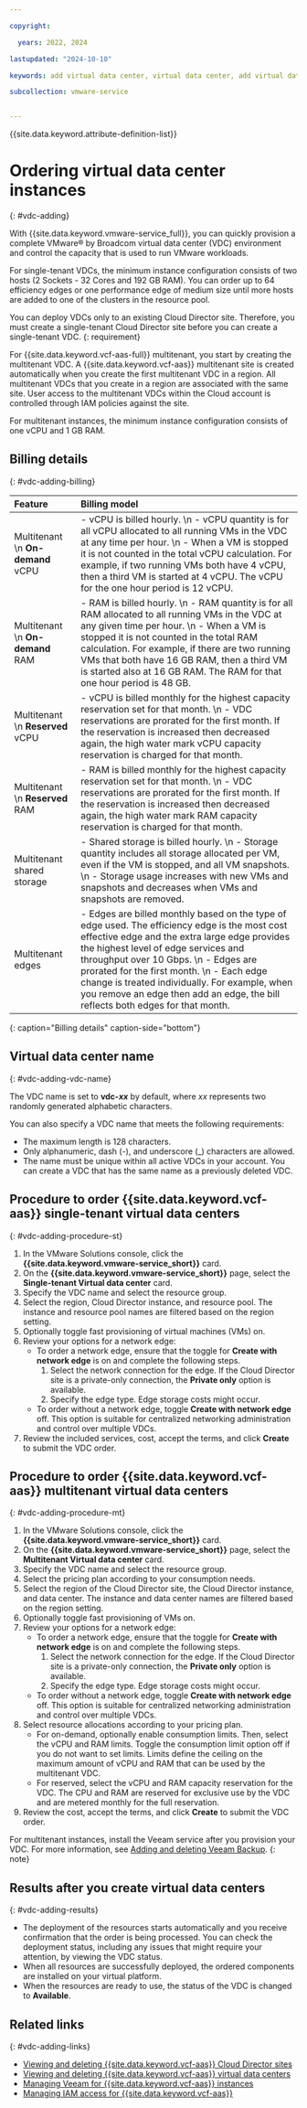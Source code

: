 ```yaml
---

copyright:

  years: 2022, 2024

lastupdated: "2024-10-10"

keywords: add virtual data center, virtual data center, add virtual data center, vdc add

subcollection: vmware-service


---
```


{{site.data.keyword.attribute-definition-list}}

# Ordering virtual data center instances
{: #vdc-adding}

With {{site.data.keyword.vmware-service_full}}, you can quickly provision a complete VMware® by Broadcom virtual data center (VDC) environment and control the capacity that is used to run VMware workloads.

For single-tenant VDCs, the minimum instance configuration consists of two hosts (2 Sockets - 32 Cores and 192 GB RAM). You can order up to 64 efficiency edges or one performance edge of medium size until more hosts are added to one of the clusters in the resource pool.

You can deploy VDCs only to an existing Cloud Director site. Therefore, you must create a single-tenant Cloud Director site before you can create a single-tenant VDC.
{: requirement}

For {{site.data.keyword.vcf-aas-full}} multitenant, you start by creating the multitenant VDC. A {{site.data.keyword.vcf-aas}} multitenant site is created automatically when you create the first multitenant VDC in a region. All multitenant VDCs that you create in a region are associated with the same site. User access to the multitenant VDCs within the Cloud account is controlled through IAM policies against the site. 

For multitenant instances, the minimum instance configuration consists of one vCPU and 1 GB RAM.

## Billing details
{: #vdc-adding-billing}

| Feature         | Billing model      |
|:----------------|:-------------------|
| Multitenant \n **On-demand** vCPU | - vCPU is billed hourly. \n -  vCPU quantity is for all vCPU allocated to all running VMs in the VDC at any time per hour. \n - When a VM is stopped it is not counted in the total vCPU calculation. For example, if two running VMs both have 4 vCPU, then a third VM is started at 4 vCPU. The vCPU for the one hour period is 12 vCPU. |
| Multitenant \n **On-demand** RAM | - RAM is billed hourly. \n - RAM quantity is for all RAM allocated to all running VMs in the VDC at any given time per hour. \n -  When a VM is stopped it is not counted in the total RAM calculation. For example, if there are two running VMs that both have 16 GB RAM, then a third VM is started also at 16 GB RAM. The RAM for that one hour period is 48 GB. |
| Multitenant \n **Reserved** vCPU   | - vCPU is billed monthly for the highest capacity reservation set for that month. \n - VDC reservations are prorated for the first month. If the reservation is increased then decreased again, the high water mark vCPU capacity reservation is charged for that month. |
| Multitenant \n **Reserved** RAM | - RAM is billed monthly for the highest capacity reservation set for that month. \n - VDC reservations are prorated for the first month. If the reservation is increased then decreased again, the high water mark RAM capacity reservation is charged for that month. |
| Multitenant shared storage | - Shared storage is billed hourly. \n - Storage quantity includes all storage allocated per VM, even if the VM is stopped, and all VM snapshots. \n - Storage usage increases with new VMs and snapshots and decreases when VMs and snapshots are removed. |
| Multitenant edges | - Edges are billed monthly based on the type of edge used. The efficiency edge is the most cost effective edge and the extra large edge provides the highest level of edge services and throughput over 10 Gbps. \n - Edges are prorated for the first month. \n - Each edge change is treated individually. For example, when you remove an edge then add an edge, the bill reflects both edges for that month. |
{: caption="Billing details" caption-side="bottom"}

## Virtual data center name
{: #vdc-adding-vdc-name}

The VDC name is set to **vdc-_xx_** by default, where _xx_ represents two randomly generated alphabetic characters.

You can also specify a VDC name that meets the following requirements:
* The maximum length is 128 characters.
* Only alphanumeric, dash (-), and underscore (_) characters are allowed.
* The name must be unique within all active VDCs in your account. You can create a VDC that has the same name as a previously deleted VDC.

## Procedure to order {{site.data.keyword.vcf-aas}} single-tenant virtual data centers
{: #vdc-adding-procedure-st}

1. In the VMware Solutions console, click the **{{site.data.keyword.vmware-service_short}}** card.
2. On the **{{site.data.keyword.vmware-service_short}}** page, select the **Single-tenant Virtual data center** card.
3. Specify the VDC name and select the resource group.
5. Select the region, Cloud Director instance, and resource pool. The instance and resource pool names are filtered based on the region setting.
6. Optionally toggle fast provisioning of virtual machines (VMs) on.
7. Review your options for a network edge:
   * To order a network edge, ensure that the toggle for **Create with network edge** is on and complete the following steps.
      1. Select the network connection for the edge. If the Cloud Director site is a private-only connection, the **Private only** option is available.
      2. Specify the edge type. Edge storage costs might occur.
   * To order without a network edge, toggle **Create with network edge** off. This option is suitable for centralized networking administration and control over multiple VDCs.
8. Review the included services, cost, accept the terms, and click **Create** to submit the VDC order.

## Procedure to order {{site.data.keyword.vcf-aas}} multitenant virtual data centers
{: #vdc-adding-procedure-mt}

1. In the VMware Solutions console, click the **{{site.data.keyword.vmware-service_short}}** card.
2. On the **{{site.data.keyword.vmware-service_short}}** page, select the **Multitenant Virtual data center** card.
3. Specify the VDC name and select the resource group.
4. Select the pricing plan according to your consumption needs.
5. Select the region of the Cloud Director site, the Cloud Director instance, and data center. The instance and data center names are filtered based on the region setting.
6. Optionally toggle fast provisioning of VMs on.
7. Review your options for a network edge:
   * To order a network edge, ensure that the toggle for **Create with network edge** is on and complete the following steps.
      1. Select the network connection for the edge. If the Cloud Director site is a private-only connection, the **Private only** option is available.
      2. Specify the edge type. Edge storage costs might occur.
   * To order without a network edge, toggle **Create with network edge** off. This option is suitable for centralized networking administration and control over multiple VDCs.
8. Select resource allocations according to your pricing plan.
   * For on-demand, optionally enable consumption limits. Then, select the vCPU and RAM limits. Toggle the consumption limit option off if you do not want to set limits. Limits define the ceiling on the maximum amount of vCPU and RAM that can be used by the multitenant VDC.
   * For reserved, select the vCPU and RAM capacity reservation for the VDC. The CPU and RAM are reserved for exclusive use by the VDC and are metered monthly for the full reservation.
9. Review the cost, accept the terms, and click **Create** to submit the VDC order.

For multitenant instances, install the Veeam service after you provision your VDC. For more information, see [Adding and deleting Veeam Backup](/docs/vmware-service?topic=vmware-service-veeam-adding-deleting).
{: note}

## Results after you create virtual data centers
{: #vdc-adding-results}

* The deployment of the resources starts automatically and you receive confirmation that the order is being processed. You can check the deployment status, including any issues that might require your attention, by viewing the VDC status.
* When all resources are successfully deployed, the ordered components are installed on your virtual platform.
* When the resources are ready to use, the status of the VDC is changed to **Available**.

## Related links
{: #vdc-adding-links}

* [Viewing and deleting {{site.data.keyword.vcf-aas}} Cloud Director sites](/docs/vmware-service?topic=vmware-service-tenant-viewing-sites)
* [Viewing and deleting {{site.data.keyword.vcf-aas}} virtual data centers](/docs/vmware-service?topic=vmware-service-tenant-viewing-vdc)
* [Managing Veeam for {{site.data.keyword.vcf-aas}} instances](/docs/vmware-service?topic=vmware-service-tenant-veeam)
* [Managing IAM access for {{site.data.keyword.vcf-aas}}](/docs/vmware-service?topic=vmware-service-vmaas-iam&interface=ui)
